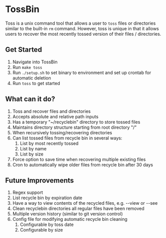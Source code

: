 # TossBin
Toss is a unix command tool that allows a user to `toss` files or directories similar to the built-in `rm` command.
However, toss is unique in that it allows users to recover the most recently tossed version of their files / directories.

## Get Started
1. Navigate into TossBin
2. Run `make toss`
3. Run `./setup.sh` to set binary to environment and set up crontab for automatic deletion
4. Run `toss` to get started

## What can it do?
1. Toss and recover files and directories
2. Accepts absolute and relative path inputs
3. Has a temporary "~/recyclebin" directory to store tossed files
4. Maintains directory structure starting from root directory "/"
5. When recursively tossing/recovering directories
6. Can list tossed files from recycle bin in several ways:
   1. List by most recently tossed
   2. List by name
   3. List by size
7. Force option to save time when recovering multiple existing files
8. Cron to automatically wipe older files from recycle bin after 30 days

## Future Improvements
1. Regex support
2. List recycle bin by expiration date
3. Have a way to view contents of the recycled files, e.g. --view or --see
4. Clean recyclebin directories all regular files have been removed
5. Multiple version history (similar to git version control)
6. Config file for modifying automatic recycle bin cleaning
   1. Configurable by toss date
   2. Configurable by size